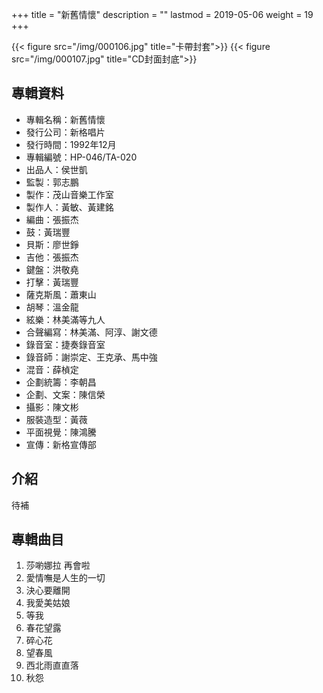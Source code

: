 +++
title = "新舊情懷"
description = ""
lastmod = 2019-05-06
weight = 19
+++

{{< figure src="/img/000106.jpg" title="卡帶封套">}}
{{< figure src="/img/000107.jpg" title="CD封面封底">}}

## 專輯資料

* 專輯名稱：新舊情懷
* 發行公司：新格唱片
* 發行時間：1992年12月
* 專輯編號：HP-046/TA-020
* 出品人：侯世凱
* 監製：郭志鵬
* 製作：茂山音樂工作室
* 製作人：黃敏、黃建銘
* 編曲：張振杰
* 鼓：黃瑞豐
* 貝斯：廖世錚
* 吉他：張振杰
* 鍵盤：洪敬堯
* 打擊：黃瑞豐
* 薩克斯風：蕭東山
* 胡琴：溫金龍
* 絃樂：林美滿等九人
* 合聲編寫：林美滿、阿淳、謝文德
* 錄音室：捷奏錄音室
* 錄音師：謝崇定、王克承、馬中強
* 混音：薛楨定
* 企劃統籌：李朝昌
* 企劃、文案：陳信榮
* 攝影：陳文彬
* 服裝造型：黃薇
* 平面視覺：陳鴻騰
* 宣傳：新格宣傳部


## 介紹

待補

## 專輯曲目

1. 莎喲娜拉 再會啦
2. 愛情嘸是人生的一切
3. 決心要離開
4. 我愛美姑娘
5. 等我
6. 春花望露
7. 碎心花
8. 望春風
9. 西北雨直直落
10. 秋怨
<br/>
<br/>